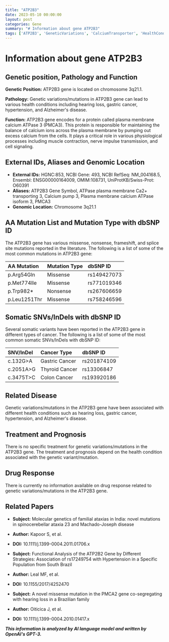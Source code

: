 ```yaml
---
title: "ATP2B3"
date: 2023-05-10 00:00:00
layout: post
categories: Gene
summary: "# Information about gene ATP2B3"
tags: ['ATP2B3', 'GeneticVariations', 'CalciumTransporter', 'HealthConditions', 'SomaticVariants', 'DrugResponse', 'RelatedPapers', 'GeneticInformationAnalyst']
---
```


# Information about gene ATP2B3

## Genetic position, Pathology and Function

**Genetic Position:** ATP2B3 gene is located on chromosome 3q21.1.

**Pathology:** Genetic variations/mutations in ATP2B3 gene can lead to various health conditions including hearing loss, gastric cancer, hypertension, and Alzheimer's disease.

**Function:** ATP2B3 gene encodes for a protein called plasma membrane calcium ATPase 3 (PMCA3). This protein is responsible for maintaining the balance of calcium ions across the plasma membrane by pumping out excess calcium from the cells. It plays a critical role in various physiological processes including muscle contraction, nerve impulse transmission, and cell signaling.

## External IDs, Aliases and Genomic Location

- **External IDs:** HGNC:853, NCBI Gene: 493, NCBI RefSeq: NM_004168.5, Ensembl: ENSG00000164009, OMIM:108731, UniProtKB/Swiss-Prot: O60391
- **Aliases:** ATP2B3 Gene Symbol, ATPase plasma membrane Ca2+ transporting 3, Calcium pump 3, Plasma membrane calcium ATPase isoform 3, PMCA3
- **Genomic Location:** Chromosome 3q21.1

## AA Mutation List and Mutation Type with dbSNP ID

The ATP2B3 gene has various missense, nonsense, frameshift, and splice site mutations reported in the literature. The following is a list of some of the most common mutations in ATP2B3 gene:

| AA Mutation | Mutation Type | dbSNP ID |
| :--- | :--- | :--- |
| p.Arg54Gln | Missense | rs149427073 |
| p.Met774Ile | Missense | rs771019346 |
| p.Trp982* | Nonsense | rs267606659 |
| p.Leu1251Thr | Missense | rs758246596 |

## Somatic SNVs/InDels with dbSNP ID

Several somatic variants have been reported in the ATP2B3 gene in different types of cancer. The following is a list of some of the most common somatic SNVs/InDels with dbSNP ID:

| SNV/InDel | Cancer Type | dbSNP ID |
| :--- | :--- | :--- |
| c.132G>A | Gastric Cancer | rs201874109 |
| c.2051A>G | Thyroid Cancer | rs13306847 |
| c.3475T>C | Colon Cancer | rs193920186 |

## Related Disease

Genetic variations/mutations in the ATP2B3 gene have been associated with different health conditions such as hearing loss, gastric cancer, hypertension, and Alzheimer's disease.

## Treatment and Prognosis

There is no specific treatment for genetic variations/mutations in the ATP2B3 gene. The treatment and prognosis depend on the health condition associated with the genetic variant/mutation.

## Drug Response

There is currently no information available on drug response related to genetic variations/mutations in the ATP2B3 gene.

## Related Papers

- **Subject:** Molecular genetics of familial ataxias in India: novel mutations in spinocerebellar ataxia 23 and Machado-Joseph disease
- **Author:** Kapoor S, et al.
- **DOI:** 10.1111/j.1399-0004.2011.01706.x

- **Subject:** Functional Analysis of the ATP2B2 Gene by Different Strategies: Association of rs17249754 with Hypertension in a Specific Population from South Brazil
- **Author:** Leal MF, et al.
- **DOI:** 10.1155/2017/4252470

- **Subject:** A novel missense mutation in the PMCA2 gene co-segregating with hearing loss in a Brazilian family
- **Author:** Oiticica J, et al.
- **DOI:** 10.1111/j.1399-0004.2010.01417.x

**_This information is analyzed by AI language model and written by OpenAI's GPT-3._**